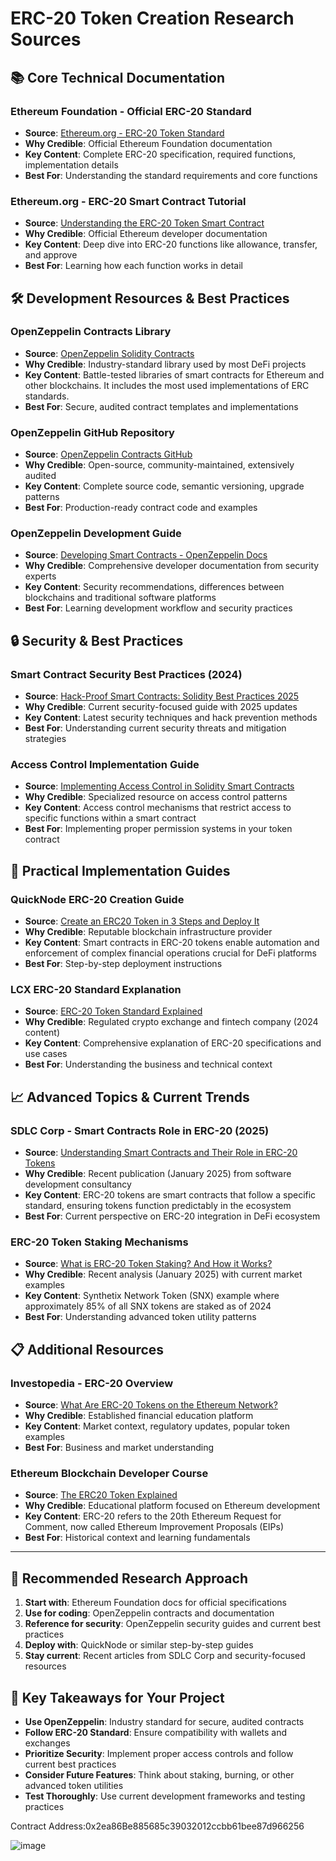 # ERC-20 Token Creation Research Sources

## 📚 Core Technical Documentation

### **Ethereum Foundation - Official ERC-20 Standard**
- **Source**: [Ethereum.org - ERC-20 Token Standard](https://ethereum.org/en/developers/docs/standards/tokens/erc-20/)
- **Why Credible**: Official Ethereum Foundation documentation
- **Key Content**: Complete ERC-20 specification, required functions, implementation details
- **Best For**: Understanding the standard requirements and core functions

### **Ethereum.org - ERC-20 Smart Contract Tutorial**
- **Source**: [Understanding the ERC-20 Token Smart Contract](https://ethereum.org/en/developers/tutorials/understand-the-erc-20-token-smart-contract/)
- **Why Credible**: Official Ethereum developer documentation
- **Key Content**: Deep dive into ERC-20 functions like allowance, transfer, and approve
- **Best For**: Learning how each function works in detail

## 🛠️ Development Resources & Best Practices

### **OpenZeppelin Contracts Library**
- **Source**: [OpenZeppelin Solidity Contracts](https://www.openzeppelin.com/solidity-contracts)
- **Why Credible**: Industry-standard library used by most DeFi projects
- **Key Content**: Battle-tested libraries of smart contracts for Ethereum and other blockchains. It includes the most used implementations of ERC standards.
- **Best For**: Secure, audited contract templates and implementations

### **OpenZeppelin GitHub Repository**
- **Source**: [OpenZeppelin Contracts GitHub](https://github.com/OpenZeppelin/openzeppelin-contracts)
- **Why Credible**: Open-source, community-maintained, extensively audited
- **Key Content**: Complete source code, semantic versioning, upgrade patterns
- **Best For**: Production-ready contract code and examples

### **OpenZeppelin Development Guide**
- **Source**: [Developing Smart Contracts - OpenZeppelin Docs](https://docs.openzeppelin.com/learn/developing-smart-contracts)
- **Why Credible**: Comprehensive developer documentation from security experts
- **Key Content**: Security recommendations, differences between blockchains and traditional software platforms
- **Best For**: Learning development workflow and security practices

## 🔒 Security & Best Practices

### **Smart Contract Security Best Practices (2024)**
- **Source**: [Hack-Proof Smart Contracts: Solidity Best Practices 2025](https://markaicode.com/solidity-best-practices-2025/)
- **Why Credible**: Current security-focused guide with 2025 updates
- **Key Content**: Latest security techniques and hack prevention methods
- **Best For**: Understanding current security threats and mitigation strategies

### **Access Control Implementation Guide**
- **Source**: [Implementing Access Control in Solidity Smart Contracts](https://www.soliditysuite.com/implementing-access-control-solidity-smart/)
- **Why Credible**: Specialized resource on access control patterns
- **Key Content**: Access control mechanisms that restrict access to specific functions within a smart contract
- **Best For**: Implementing proper permission systems in your token contract

## 🚀 Practical Implementation Guides

### **QuickNode ERC-20 Creation Guide**
- **Source**: [Create an ERC20 Token in 3 Steps and Deploy It](https://www.quicknode.com/guides/ethereum-development/smart-contracts/how-to-create-and-deploy-an-erc20-token)
- **Why Credible**: Reputable blockchain infrastructure provider
- **Key Content**: Smart contracts in ERC-20 tokens enable automation and enforcement of complex financial operations crucial for DeFi platforms
- **Best For**: Step-by-step deployment instructions

### **LCX ERC-20 Standard Explanation**
- **Source**: [ERC-20 Token Standard Explained](https://www.lcx.com/erc-20-token-standard-explained/)
- **Why Credible**: Regulated crypto exchange and fintech company (2024 content)
- **Key Content**: Comprehensive explanation of ERC-20 specifications and use cases
- **Best For**: Understanding the business and technical context

## 📈 Advanced Topics & Current Trends

### **SDLC Corp - Smart Contracts Role in ERC-20 (2025)**
- **Source**: [Understanding Smart Contracts and Their Role in ERC-20 Tokens](https://sdlccorp.com/post/understanding-smart-contracts-and-their-role-in-erc-20-tokens/)
- **Why Credible**: Recent publication (January 2025) from software development consultancy
- **Key Content**: ERC-20 tokens are smart contracts that follow a specific standard, ensuring tokens function predictably in the ecosystem
- **Best For**: Current perspective on ERC-20 integration in DeFi ecosystem

### **ERC-20 Token Staking Mechanisms**
- **Source**: [What is ERC-20 Token Staking? And How it Works?](https://sdlccorp.com/post/what-is-erc-20-token-staking-and-how-it-works/)
- **Why Credible**: Recent analysis (January 2025) with current market examples
- **Key Content**: Synthetix Network Token (SNX) example where approximately 85% of all SNX tokens are staked as of 2024
- **Best For**: Understanding advanced token utility patterns

## 📋 Additional Resources

### **Investopedia - ERC-20 Overview**
- **Source**: [What Are ERC-20 Tokens on the Ethereum Network?](https://www.investopedia.com/news/what-erc20-and-what-does-it-mean-ethereum/)
- **Why Credible**: Established financial education platform
- **Key Content**: Market context, regulatory updates, popular token examples
- **Best For**: Business and market understanding

### **Ethereum Blockchain Developer Course**
- **Source**: [The ERC20 Token Explained](https://www.ethereum-blockchain-developer.com/courses/ethereum-course-2024/project-erc20-token-sale/the-erc20-token-explained)
- **Why Credible**: Educational platform focused on Ethereum development
- **Key Content**: ERC-20 refers to the 20th Ethereum Request for Comment, now called Ethereum Improvement Proposals (EIPs)
- **Best For**: Historical context and learning fundamentals

---

## 🎯 Recommended Research Approach

1. **Start with**: Ethereum Foundation docs for official specifications
2. **Use for coding**: OpenZeppelin contracts and documentation
3. **Reference for security**: OpenZeppelin security guides and current best practices
4. **Deploy with**: QuickNode or similar step-by-step guides
5. **Stay current**: Recent articles from SDLC Corp and security-focused resources

## 📌 Key Takeaways for Your Project

- **Use OpenZeppelin**: Industry standard for secure, audited contracts
- **Follow ERC-20 Standard**: Ensure compatibility with wallets and exchanges  
- **Prioritize Security**: Implement proper access controls and follow current best practices
- **Consider Future Features**: Think about staking, burning, or other advanced token utilities
- **Test Thoroughly**: Use current development frameworks and testing practices

Contract Address:0x2ea86Be885685c39032012ccbb61bee87d966256

![image](https://github.com/user-attachments/assets/aaab7e8b-ef27-477b-8a50-a48da5186252)
